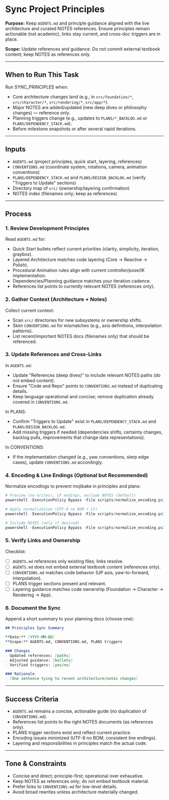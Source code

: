 # Sync Project Principles

**Purpose:** Keep `AGENTS.md` and principle guidance aligned with the live architecture and curated NOTES references. Ensure principles remain actionable (not academic), links stay current, and cross-doc triggers are in place.

**Scope:** Update references and guidance. Do not commit external textbook content; keep NOTES as references only.

---

## When to Run This Task

Run SYNC_PRINCIPLES when:
- Core architecture changes land (e.g., in `src/foundation/*`, `src/character/*`, `src/rendering/*`, `src/app/*`).
- Major NOTES are added/updated (new deep dives or philosophy changes) — reference only.
- Planning triggers change (e.g., updates to `PLANS/*_BACKLOG.md` or `PLANS/DEPENDENCY_STACK.md`).
- Before milestone snapshots or after several rapid iterations.

---

## Inputs
- `AGENTS.md` (project principles, quick start, layering, references)
- `CONVENTIONS.md` (coordinate system, rotations, camera, animation conventions)
- `PLANS/DEPENDENCY_STACK.md` and `PLANS/DESIGN_BACKLOG.md` (verify "Triggers to Update" sections)
- Directory map of `src/` (ownership/layering confirmation)
- NOTES index (filenames only; keep as references)

---

## Process

### 1. Review Development Principles

Read `AGENTS.md` for:
- Quick Start bullets reflect current priorities (clarity, simplicity, iteration, graybox).
- Layered Architecture matches code layering (Core -> Reactive -> Polish).
- Procedural Animation rules align with current controller/pose/IK implementation.
- Dependencies/Planning guidance matches your iteration cadence.
- References list points to currently relevant NOTES (references only).

### 2. Gather Context (Architecture + Notes)

Collect current context:
- Scan `src/` directories for new subsystems or ownership shifts.
- Skim `CONVENTIONS.md` for mismatches (e.g., axis definitions, interpolation patterns).
- List recent/important NOTES docs (filenames only) that should be referenced.

### 3. Update References and Cross-Links

In `AGENTS.md`:
- Update "References (deep dives)" to include relevant NOTES paths (do not embed content).
- Ensure "Code and Repo" points to `CONVENTIONS.md` instead of duplicating details.
- Keep language operational and concise; remove duplication already covered in `CONVENTIONS.md`.

In PLANS:
- Confirm "Triggers to Update" exist in `PLANS/DEPENDENCY_STACK.md` and `PLANS/DESIGN_BACKLOG.md`.
- Add missing triggers if needed (dependencies shifts, certainty changes, backlog pulls, improvements that change data representations).

In CONVENTIONS:
- If the implementation changed (e.g., yaw conventions, slerp edge cases), update `CONVENTIONS.md` accordingly.

### 4. Encoding & Line Endings (Optional but Recommended)

Normalize encodings to prevent mojibake in principles and plans:

```powershell
# Preview (no writes), LF endings, exclude NOTES (default)
powershell -ExecutionPolicy Bypass -File scripts/normalize_encoding.ps1 -LineEndings LF -DryRun

# Apply normalization (UTF-8 no BOM + LF)
powershell -ExecutionPolicy Bypass -File scripts/normalize_encoding.ps1 -LineEndings LF

# Include NOTES (only if desired)
powershell -ExecutionPolicy Bypass -File scripts/normalize_encoding.ps1 -LineEndings LF -IncludeNotes
```

### 5. Verify Links and Ownership

Checklist:
- [ ] `AGENTS.md` references only existing files; links resolve.
- [ ] `AGENTS.md` does not embed external textbook content (references only).
- [ ] `CONVENTIONS.md` matches code behavior (UP axis, yaw-to-forward, interpolation).
- [ ] PLANS trigger sections present and relevant.
- [ ] Layering guidance matches code ownership (Foundation -> Character -> Rendering -> App).

### 6. Document the Sync

Append a short summary to your planning docs (choose one):

```markdown
## Principles Sync Summary

**Date:** [YYYY-MM-DD]
**Scope:** AGENTS.md, CONVENTIONS.md, PLANS triggers

### Changes
- Updated references: [paths]
- Adjusted guidance: [bullets]
- Verified triggers: [yes/no]

### Rationale
- [One sentence tying to recent architecture/notes changes]
```

---

## Success Criteria
- `AGENTS.md` remains a concise, actionable guide (no duplication of `CONVENTIONS.md`).
- References list points to the right NOTES documents (as references only).
- PLANS trigger sections exist and reflect current practice.
- Encoding issues minimized (UTF-8 no BOM, consistent line endings).
- Layering and responsibilities in principles match the actual code.

---

## Tone & Constraints
- Concise and direct; principle-first; operational over exhaustive.
- Keep NOTES as references only; do not embed textbook material.
- Prefer links to `CONVENTIONS.md` for low-level details.
- Avoid broad rewrites unless architecture materially changed.
